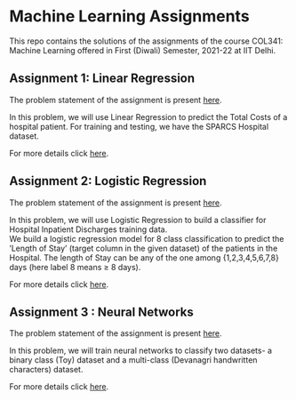# Machine Learning Assignments
This repo contains the solutions of the assignments of the course COL341: Machine Learning offered in First (Diwali) Semester, 2021-22 at IIT Delhi.

## Assignment 1: Linear Regression
The problem statement of the assignment is present [here](./A1-Linear-Regression/A1-PS.pdf). 

In this problem, we will use Linear Regression to predict the Total Costs of a hospital patient. For training and testing, we have the SPARCS Hospital dataset. 

For more details click [here](./A1-Linear-Regression/README.md).

## Assignment 2: Logistic Regression
The problem statement of the assignment is present [here](./A2-Logistic-Regression/A2-PS.pdf). 

In this problem, we will use Logistic Regression to build a classifier for Hospital Inpatient Discharges training data. \
We build a logistic regression model for 8 class classification to predict the ’Length
of Stay’ (target column in the given dataset) of the patients in the Hospital. The length of Stay can be any of the one among {1,2,3,4,5,6,7,8} days (here label 8 means ≥ 8 days). 

For more details click [here](./A2-Logistic-Regression/README.md).

## Assignment 3 : Neural Networks
The problem statement of the assignment is present [here](./A3-Neural-Networks/A3-PS.pdf).

In this problem, we will train neural networks to classify two datasets- a binary class (Toy) dataset and a multi-class (Devanagri handwritten characters) dataset.

For more details click [here](./A3-Neural-Networks/README.md).